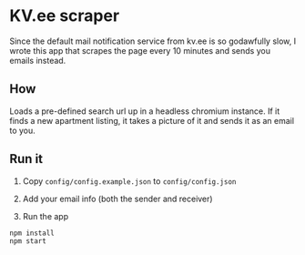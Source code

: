 # KV.ee scraper

Since the default mail notification service from kv.ee is so godawfully slow, I wrote this app that scrapes the page every 10 minutes and sends you emails instead.

## How

Loads a pre-defined search url up in a headless chromium instance. If it finds a new apartment listing, it takes a picture of it and sends it as an email to you.

## Run it

1. Copy `config/config.example.json` to `config/config.json`

2. Add your email info (both the sender and receiver)

3. Run the app

```
npm install
npm start
```

